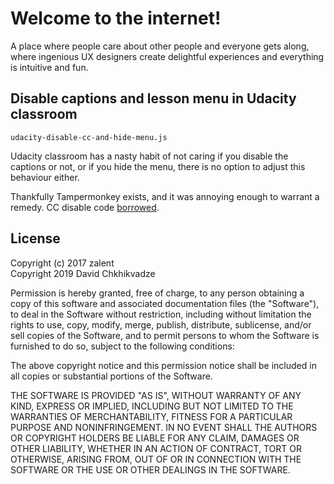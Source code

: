 # Welcome to the internet!

A place where people care about other people and everyone gets along, where ingenious UX
designers create delightful experiences and everything is intuitive and fun.

## Disable captions and lesson menu in Udacity classroom

`udacity-disable-cc-and-hide-menu.js`

Udacity classroom has a nasty habit of not caring if you disable the captions or not,
or if you hide the menu, there is no option to adjust this behaviour either.

Thankfully Tampermonkey exists, and it was annoying enough to warrant a remedy. CC disable code [borrowed](https://gitlab.com/zalent/khanacademy-disable-sub).

## License

Copyright (c) 2017 zalent  
Copyright 2019 David Chkhikvadze

Permission is hereby granted, free of charge, to any person obtaining a copy of this software and associated documentation files (the "Software"), to deal in the Software without restriction, including without limitation the rights to use, copy, modify, merge, publish, distribute, sublicense, and/or sell copies of the Software, and to permit persons to whom the Software is furnished to do so, subject to the following conditions:

The above copyright notice and this permission notice shall be included in all copies or substantial portions of the Software.

THE SOFTWARE IS PROVIDED "AS IS", WITHOUT WARRANTY OF ANY KIND, EXPRESS OR IMPLIED, INCLUDING BUT NOT LIMITED TO THE WARRANTIES OF MERCHANTABILITY, FITNESS FOR A PARTICULAR PURPOSE AND NONINFRINGEMENT. IN NO EVENT SHALL THE AUTHORS OR COPYRIGHT HOLDERS BE LIABLE FOR ANY CLAIM, DAMAGES OR OTHER LIABILITY, WHETHER IN AN ACTION OF CONTRACT, TORT OR OTHERWISE, ARISING FROM, OUT OF OR IN CONNECTION WITH THE SOFTWARE OR THE USE OR OTHER DEALINGS IN THE SOFTWARE.
